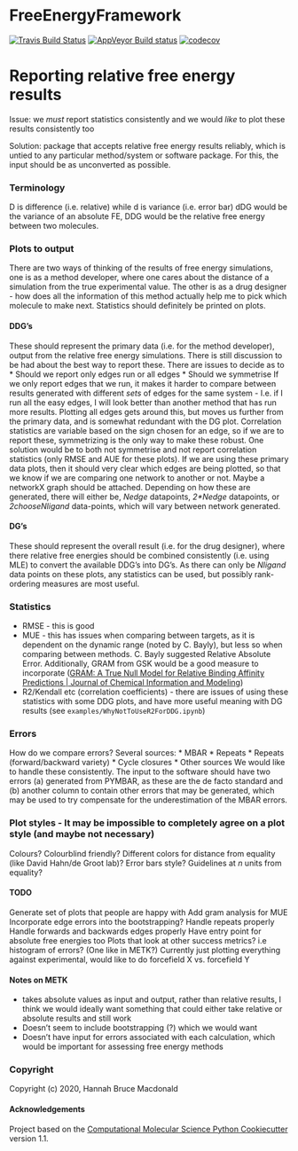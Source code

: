 FreeEnergyFramework
==============================
[//]: # (Badges)
[![Travis Build Status](https://travis-ci.com/REPLACE_WITH_OWNER_ACCOUNT/FreeEnergyFramework.svg?branch=master)](https://travis-ci.com/REPLACE_WITH_OWNER_ACCOUNT/FreeEnergyFramework)
[![AppVeyor Build status](https://ci.appveyor.com/api/projects/status/REPLACE_WITH_APPVEYOR_LINK/branch/master?svg=true)](https://ci.appveyor.com/project/REPLACE_WITH_OWNER_ACCOUNT/FreeEnergyFramework/branch/master)
[![codecov](https://codecov.io/gh/REPLACE_WITH_OWNER_ACCOUNT/FreeEnergyFramework/branch/master/graph/badge.svg)](https://codecov.io/gh/REPLACE_WITH_OWNER_ACCOUNT/FreeEnergyFramework/branch/master)

# Reporting relative free energy results
Issue: we _must_ report statistics consistently and we would _like_ to plot these results consistently too

Solution: package that accepts relative free energy results reliably, which is untied to any particular method/system or software package. For this, the input should be as unconverted as possible.

### Terminology
D is difference (i.e. relative) while d is variance (i.e. error bar)
dDG would be the variance of an absolute FE, DDG would be the relative free energy between two molecules.

### Plots to output
There are two ways of thinking of the results of free energy simulations, one is as a method developer, where one cares about the distance of a simulation from the true experimental value. The other is as a drug designer - how does all the information of this method actually help me to pick which molecule to make next.
Statistics should definitely be printed on plots.
#### DDG’s
These should represent the primary data (i.e. for the method developer), output from the relative free energy simulations. There is still discussion to be had about the best way to report these. There are issues to decide as to
	* Should we report only edges run or all edges
	* Should we symmetrise
	If we only report edges that we run, it makes it harder to compare between results generated with different _sets_ of edges for the same system - I.e. if I run all the easy edges, I will look better than another method that has run more results. Plotting all edges gets around this, but moves us further from the primary data, and is somewhat redundant with the DG plot.
	Correlation statistics are variable based on the sign chosen for an edge, so if we are to report these, symmetrizing is the only way to make these robust. One solution would be to both not symmetrise and not report correlation statistics (only RMSE and AUE for these plots).
	If we are using these primary data plots, then it should very clear which edges are being plotted, so that we know if we are comparing one network to another or not. Maybe a networkX graph should be attached.
	Depending on how these are generated, there will either be, _Nedge_ datapoints, _2*Nedge_ datapoints, or _2chooseNligand_ data-points, which will vary between network generated.
#### DG’s
These should represent the overall result (i.e. for the drug designer), where there relative free energies should be combined consistently (i.e. using MLE) to convert the available DDG’s into DG’s. As there can only be _Nligand_ data points on these plots, any statistics can be used, but possibly rank-ordering measures are most useful.

### Statistics
* RMSE - this is good
* MUE - this has issues when comparing between targets, as it is dependent on the dynamic range (noted by C. Bayly), but less so when comparing between methods. C. Bayly suggested Relative Absolute Error. Additionally, GRAM from GSK would be a good measure to incorporate  ([GRAM: A True Null Model for Relative Binding Affinity Predictions | Journal of Chemical Information and Modeling](https://pubs.acs.org/doi/10.1021/acs.jcim.9b00939))
* R2/Kendall etc (correlation coefficients) - there are issues of using these statistics with some DDG plots, and have more useful meaning with DG results (see `examples/WhyNotToUseR2ForDDG.ipynb`)

### Errors
How do we compare errors? Several sources:
	* MBAR
	* Repeats
	* Repeats (forward/backward variety)
	* Cycle closures
	* Other sources
We would like to handle these consistently. The input to the software should have two errors (a) generated from PYMBAR, as these are the de facto standard and (b) another column to contain other errors that may be generated, which may be used to try compensate for the underestimation of the MBAR errors.

### Plot styles - It may be impossible to completely agree on a plot style (and maybe not necessary)
Colours? Colourblind friendly?
Different colors for distance from equality (like David Hahn/de Groot lab)?
Error bars style?
Guidelines at _n_ units from equality?

#### TODO
Generate set of plots that people are happy with
Add gram analysis for MUE
Incorporate edge errors into the bootstrapping?
Handle repeats properly
Handle forwards and backwards edges properly
Have entry point for absolute free energies too
Plots that look at other success metrics? i.e histogram of errors? (One like in METK?)
Currently just plotting everything against experimental, would like to do forcefield X vs. forcefield Y

#### Notes on METK  
* takes absolute values as input and output, rather than relative results, I think we would ideally want something that could either take relative or absolute results and still work
* Doesn’t seem to include bootstrapping (?) which we would want
* Doesn’t have input for errors associated with each calculation, which would be important for assessing free energy methods


### Copyright

Copyright (c) 2020, Hannah Bruce Macdonald


#### Acknowledgements
 
Project based on the 
[Computational Molecular Science Python Cookiecutter](https://github.com/molssi/cookiecutter-cms) version 1.1.
